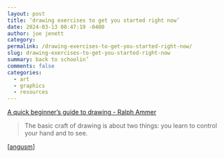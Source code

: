 ```yaml
---
layout: post
title: ‘drawing exercises to get you started right now’
date: 2024-03-13 08:47:19 -0400
author: joe jenett
category: 
permalink: /drawing-exercises-to-get-you-started-right-now/
slug: drawing-exercises-to-get-you-started-right-now
summary: back to schoolin’
comments: false
categories:
  - art
  - graphics
  - resources
---
```

<a title="A quick beginner’s guide to drawing - Ralph Ammer" href="https://ralphammer.com/a-quick-beginners-guide-to-drawing/">A quick beginner’s guide to drawing - Ralph Ammer</a>
<blockquote><p>The basic craft of drawing is about two things: you learn to control your hand and to see.</p></blockquote>
[<a href="https://pinboard.in/u:angusm">angusm</a>]

<a style="display:none;" href="https://brid.gy/publish/mastodon"><small>(cross-posted to mastodon)</small></a>